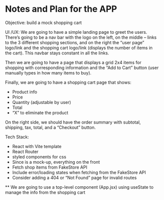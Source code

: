 # Notes and Plan for the APP

Objective: build a mock shopping cart

UI /UX:
We are going to have a simple landing page to greet the users. There’s going to be a nav bar with the logo on the left, on the middle – links to the 3 different shopping sections, and on the right the “user page” logo/link and the shopping cart logo/link (displays the number of items in the cart). This navbar stays constant in all the links.

Then we are going to have a page that displays a grid 2x4 items for shopping with corresponding information and the “Add to Cart” button (user manually types in how many items to buy).

Finally, we are going to have a shopping cart page that shows:

- Product info
- Price
- Quantity (adjustable by user)
- Total
- “X” to eliminate the product

On the right side, we should have the order summary with subtotal, shipping, tax, total, and a “Checkout” button.

Tech Stack:
- React with Vite template
- React Router
- styled components for css
- Since is a mock-up, everything on the front
- Fetch shop items from FakeStore API
- Include error/loading states when fetching from the FakeStore API
- Consider adding a 404 or “Not Found” page for invalid routes

** We are going to use a top-level component (App.jsx) using useState to manage the info from the shopping cart



